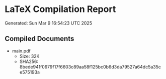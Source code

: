 # LaTeX Compilation Report
Generated: Sun Mar  9 16:54:23 UTC 2025
## Compiled Documents
- main.pdf
  - Size: 32K
  - SHA256: 8bede941f0979f17f6603c89aa58f125bc0b6d3da79527a64dc5a35ce575193a
